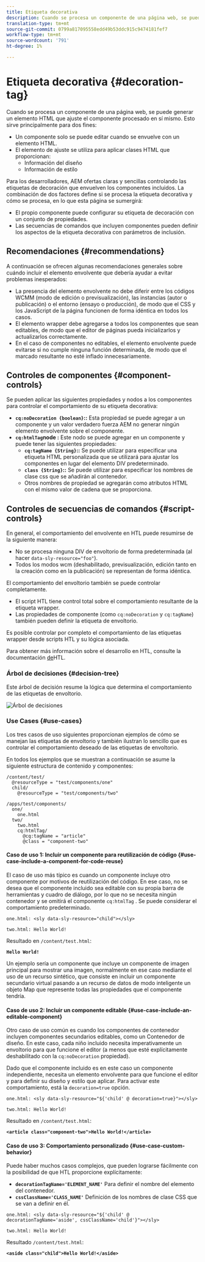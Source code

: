```yaml
---
title: Etiqueta decorativa
description: Cuando se procesa un componente de una página web, se puede generar un elemento HTML que ajuste el componente procesado en sí mismo. Para los desarrolladores, AEM ofertas claras y sencillas controlando las etiquetas de decoración que envuelven los componentes incluidos.
translation-type: tm+mt
source-git-commit: 0799a817095558edd49b53ddc915c9474181fef7
workflow-type: tm+mt
source-wordcount: '791'
ht-degree: 1%

---
```



# Etiqueta decorativa {#decoration-tag}

Cuando se procesa un componente de una página web, se puede generar un elemento HTML que ajuste el componente procesado en sí mismo. Esto sirve principalmente para dos fines:

* Un componente solo se puede editar cuando se envuelve con un elemento HTML.
* El elemento de ajuste se utiliza para aplicar clases HTML que proporcionan:
   * Información del diseño
   * Información de estilo

Para los desarrolladores, AEM ofertas claras y sencillas controlando las etiquetas de decoración que envuelven los componentes incluidos. La combinación de dos factores define si se procesa la etiqueta decorativa y cómo se procesa, en lo que esta página se sumergirá:

* El propio componente puede configurar su etiqueta de decoración con un conjunto de propiedades.
* Las secuencias de comandos que incluyen componentes pueden definir los aspectos de la etiqueta decorativa con parámetros de inclusión.

## Recomendaciones {#recommendations}

A continuación se ofrecen algunas recomendaciones generales sobre cuándo incluir el elemento envolvente que debería ayudar a evitar problemas inesperados:

* La presencia del elemento envolvente no debe diferir entre los códigos WCMM (modo de edición o previsualización), las instancias (autor o publicación) o el entorno (ensayo o producción), de modo que el CSS y los JavaScript de la página funcionen de forma idéntica en todos los casos.
* El elemento wrapper debe agregarse a todos los componentes que sean editables, de modo que el editor de páginas pueda inicializarlos y actualizarlos correctamente.
* En el caso de componentes no editables, el elemento envolvente puede evitarse si no cumple ninguna función determinada, de modo que el marcado resultante no esté inflado innecesariamente.

## Controles de componentes {#component-controls}

Se pueden aplicar las siguientes propiedades y nodos a los componentes para controlar el comportamiento de su etiqueta decorativa:

* **`cq:noDecoration {boolean}`::** Esta propiedad se puede agregar a un componente y un valor verdadero fuerza AEM no generar ningún elemento envolvente sobre el componente.
* **`cq:htmlTag`node :** Este nodo se puede agregar en un componente y puede tener las siguientes propiedades:
   * **`cq:tagName {String}`::** Se puede utilizar para especificar una etiqueta HTML personalizada que se utilizará para ajustar los componentes en lugar del elemento DIV predeterminado.
   * **`class {String}`::** Se puede utilizar para especificar los nombres de clase css que se añadirán al contenedor.
   * Otros nombres de propiedad se agregarán como atributos HTML con el mismo valor de cadena que se proporciona.

## Controles de secuencias de comandos {#script-controls}

En general, el comportamiento del envolvente en HTL puede resumirse de la siguiente manera:

* No se procesa ninguna DIV de envoltorio de forma predeterminada (al hacer `data-sly-resource="foo"`).
* Todos los modos wcm (deshabilitado, previsualización, edición tanto en la creación como en la publicación) se representan de forma idéntica.

El comportamiento del envoltorio también se puede controlar completamente.

* El script HTL tiene control total sobre el comportamiento resultante de la etiqueta wrapper.
* Las propiedades de componente (como `cq:noDecoration` y `cq:tagName`) también pueden definir la etiqueta de envoltorio.

Es posible controlar por completo el comportamiento de las etiquetas wrapper desde scripts HTL y su lógica asociada.

Para obtener más información sobre el desarrollo en HTL, consulte la documentación [de](https://docs.adobe.com/content/help/es-ES/experience-manager-htl/using/overview.html)HTL.

### Árbol de decisiones {#decision-tree}

Este árbol de decisión resume la lógica que determina el comportamiento de las etiquetas de envoltorio.

![Árbol de decisiones](assets/decoration-tag-decision-tree.png)

### Use Cases {#use-cases}

Los tres casos de uso siguientes proporcionan ejemplos de cómo se manejan las etiquetas de envoltorio y también ilustran lo sencillo que es controlar el comportamiento deseado de las etiquetas de envoltorio.

En todos los ejemplos que se muestran a continuación se asume la siguiente estructura de contenido y componentes:

```
/content/test/
  @resourceType = "test/components/one"
  child/
    @resourceType = "test/components/two"
```

```
/apps/test/components/
  one/
    one.html
  two/
    two.html
    cq:htmlTag/
      @cq:tagName = "article"
      @class = "component-two"
```

#### Caso de uso 1: Incluir un componente para reutilización de código {#use-case-include-a-component-for-code-reuse}

El caso de uso más típico es cuando un componente incluye otro componente por motivos de reutilización del código. En ese caso, no se desea que el componente incluido sea editable con su propia barra de herramientas y cuadro de diálogo, por lo que no se necesita ningún contenedor y se omitirá el componente `cq:htmlTag` . Se puede considerar el comportamiento predeterminado.

`one.html: <sly data-sly-resource="child"></sly>`

`two.html: Hello World!`

Resultado en `/content/test.html`:

**`Hello World!`**

Un ejemplo sería un componente que incluye un componente de imagen principal para mostrar una imagen, normalmente en ese caso mediante el uso de un recurso sintético, que consiste en incluir un componente secundario virtual pasando a un recurso de datos de modo inteligente un objeto Map que represente todas las propiedades que el componente tendría.

#### Caso de uso 2: Incluir un componente editable {#use-case-include-an-editable-component}

Otro caso de uso común es cuando los componentes de contenedor incluyen componentes secundarios editables, como un Contenedor de diseño. En este caso, cada niño incluido necesita imperativamente un envoltorio para que funcione el editor (a menos que esté explícitamente deshabilitado con la `cq:noDecoration` propiedad).

Dado que el componente incluido es en este caso un componente independiente, necesita un elemento envolvente para que funcione el editor y para definir su diseño y estilo que aplicar. Para activar este comportamiento, está la `decoration=true` opción.

`one.html: <sly data-sly-resource="${'child' @ decoration=true}"></sly>`

`two.html: Hello World!`

Resultado en `/content/test.html`:

**`<article class="component-two">Hello World!</article>`**

#### Caso de uso 3: Comportamiento personalizado {#use-case-custom-behavior}

Puede haber muchos casos complejos, que pueden lograrse fácilmente con la posibilidad de que HTL proporcione explícitamente:

* **`decorationTagName='ELEMENT_NAME'`** Para definir el nombre del elemento del contenedor.
* **`cssClassName='CLASS_NAME'`** Definición de los nombres de clase CSS que se van a definir en él.

`one.html: <sly data-sly-resource="${'child' @ decorationTagName='aside', cssClassName='child'}"></sly>`

`two.html: Hello World!`

Resultado `/content/test.html`:

**`<aside class="child">Hello World!</aside>`**
